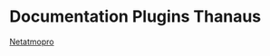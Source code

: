 # Documentation Plugins Thanaus

[Netatmopro](https://thanaus.github.io/jeedom_docs/plugins/thanaus/fr_FR/)
